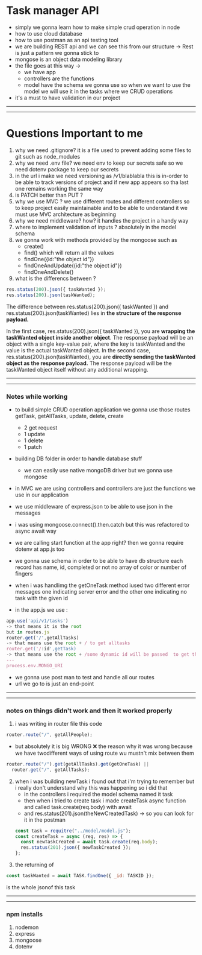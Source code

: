 # Task manager API

- simply we gonna learn how to make simple crud operation in node
- how to use cloud database
- how to use postman as an api testing tool
- we are building REST api and we can see this from our structure -> Rest is just a pattern we gonna stick to
- mongose is an object data modeling library
- the file goes at this way ->
  - we have app
  - controllers are the functions
  - model have the schema we gonna use
    so when we want to use the model we will use it in the tasks where we CRUD operations
- it's a must to have validation in our project

---

---

# Questions Important to me

1. why we need .gitignore?
   it is a file used to prevent adding some files to git such as node_modules
2. why we need .env file?
   we need env to keep our secrets safe so we need dotenv package to keep our secrets
3. in the url i make we need versioning as /v1/blablabla
   this is in-order to be able to track versions of project and if new app appears so tha last one remains working the same way
4. is PATCH better than PUT ?
5. why we use MVC ?
   we use different routes and different controllers so to keep project easily maintainable and to be able to understand it we must use MVC architecture as beginning
6. why we need middleware? how?
   it handles the project in a handy way
7. where to implement validation of inputs ?
   absolutely in the model schema
8. we gonna work with methods provided by the mongoose such as
   - create()
   - find() which will return all the values
   - findOne({id:"the object id"})
   - findOneAndUpdate({id:"the object id"})
   - findOneAndDelete()
9. what is the differencs between ?

```js
res.status(200).json({ taskWanted });
res.status(200).json(taskWanted);
```

The difference between res.status(200).json({ taskWanted }) and res.status(200).json(taskWanted) lies in **the structure of the response payload.**

In the first case, res.status(200).json({ taskWanted }), you are **wrapping the taskWanted object inside another object**. The response payload will be an object with a single key-value pair, where the key is taskWanted and the value is the actual taskWanted object.
In the second case, res.status(200).json(taskWanted), you are **directly sending the taskWanted object as the response payload.** The response payload will be the taskWanted object itself without any additional wrapping.

---

---

### Notes while working

- to build simple CRUD operation application we gonna use those routes
  getTask, getAllTasks, update, delete, create

  - 2 get request
  - 1 update
  - 1 delete
  - 1 patch

- building DB folder in order to handle database stuff
  - we can easily use native mongoDB driver but we gonna use mongose
- in MVC we are using controllers and controllers are just the functions we use in our application
- we use middleware of express.json to be able to use json in the messages
- i was using mongoose.connect().then.catch but this was refactored to async await way
- we are calling start function at the app right? then we gonna require dotenv at app.js too
- we gonna use schema in order to be able to have db structure each record has name, id, completed or not no array of color or number of fingers
- when i was handlimg the getOneTask method iused two different error messages one indicating server error and the other one indicating no task with the given id
- in the app.js we use :

```js
app.use('api/v1/tasks')
-> that means it is the root
but in routes.js
router.get('/',getAllTasks)
-> that means use the root + / to get alltasks
router.get('/:id',getTask)
-> that means use the root + /some dynamic id will be passed  to get the wanted task
---
process.env.MONGO_URI

```

- we gonna use post man to test and handle all our routes
- url we go to is just an end-point

---

---

### notes on things didn't work and then it worked properly

1.  i was writing in router file this code

```js
router.route("/", getAllPeople);
```

- but absolutely it is big WRONG ❌
  the reason why it was wrong because we have twodifferent ways of using route wu mustn't mix between them

```js
router.route("/").get(getAllTasks).get(getOneTask) ||
  router.get("/", getAllTasks);
```

2. when i was building newTask i found out that i'm trying to remember but i really don't understand why this was happening
   so i did that
   - in the controllers i required the model schema named it task
   - then when i tried to create task i made createTask async function and called task.create(req.body) with await
   - and res.status(201).json(theNewCreatedTask) -> so you can look for it in the postman
   ```js
   const task = requitre("../model/model.js");
   const createTask = async (req, res) => {
     const newTaskCreated = await task.create(req.body);
     res.status(201).json({ newTaskCreated });
   };
   ```
3. the returning of

```js
const taskWanted = await TASK.findOne({ _id: TASKID });
```

is the whole jsonof this task

---

---

### npm installs

1. nodemon
2. express
3. mongoose
4. dotenv
